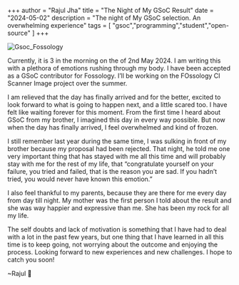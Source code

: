 +++
author = "Rajul Jha"
title = "The Night of My GSoC Result"
date = "2024-05-02"
description = "The night of My GSoC selection. An overwhelming experience"
tags = [
    "gsoc","programming","student","open-source"
]
+++

![Gsoc_Fossology](/the-night-of-my-gsoc-result/gsocHeader.png)

Currently, it is 3 in the morning on the of 2nd May 2024. I am writing this with a plethora of emotions rushing through my body. I have been accepted as a GSoC contributor for Fossology. I’ll be working on the FOssology CI Scanner Image project over the summer.

I am relieved that the day has finally arrived and for the better, excited to look forward to what is going to happen next, and a little scared too. I have felt like waiting forever for this moment. From the first time I heard about GSoC from my brother, I imagined this day in every way possible. But now when the day has finally arrived, I feel overwhelmed and kind of frozen.

I still remember last year during the same time, I was sulking in front of my brother because my proposal had been rejected. That night, he told me one very important thing that has stayed with me all this time and will probably stay with me for the rest of my life, that “congratulate yourself on your failure, you tried and failed, that is the reason you are sad. If you hadn’t tried, you would never have known this emotion.”

I also feel thankful to my parents, because they are there for me every day from day till night. My mother was the first person I told about the result and she was way happier and expressive than me. She has been my rock for all my life.

The self doubts and lack of motivation is something that I have had to deal with a lot in the past few years, but one thing that I have learned in all this time is to keep going, not worrying about the outcome and enjoying the process. Looking forward to new experiences and new challenges.
I hope to catch you soon!

~Rajul 💌